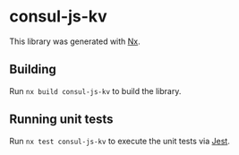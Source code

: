 # consul-js-kv

This library was generated with [Nx](https://nx.dev).

## Building

Run `nx build consul-js-kv` to build the library.

## Running unit tests

Run `nx test consul-js-kv` to execute the unit tests via [Jest](https://jestjs.io).
